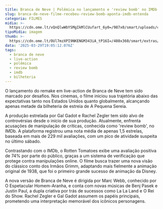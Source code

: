 ```yaml
---
title: Branca de Neve | Polêmica no lançamento e 'review bomb' no IMDb
slug: branca-de-neve-filme-recebeu-review-bomb-aponta-imdb-entenda
categoria: FILMES
midia: >-
  https://cdn.ome.lt/vQnQlwWbYSMgIkMlCUufart_6y0=/987x0/smart/uploads/conteudo/fotos/brancadenevevarianteatrizes_VFHRW72.jpg
tipoMidia: imagem
thumb: >-
  https://cdn.ome.lt/OUl7mzXPI9NKENGM343iA_tP16I=/480x360/smart/extras/conteudos/brancadenevevarianteatrizes_RC3HKt5.jpg
data: '2025-03-29T19:05:12.076Z'
tags:
  - branca de neve
  - live-action
  - polêmica
  - review bomb
  - imdb
  - bilheteria
---
```


O lançamento do remake em live-action de Branca de Neve tem sido marcado por desafios. Nos cinemas, o filme iniciou sua trajetória abaixo das expectativas tanto nos Estados Unidos quanto globalmente, alcançando apenas metade da bilheteria de estreia de A Pequena Sereia.

A produção estrelada por Gal Gadot e Rachel Zegler tem sido alvo de controvérsias desde o início de sua produção. Atualmente, enfrenta acusações de manipulação de críticas, conhecida como 'review bomb', no IMDb. A plataforma registrou uma nota média de apenas 1,5 estrelas, baseada em mais de 229 mil avaliações, com um pico de atividade suspeita no último sábado.

Contrastando com o IMDb, o Rotten Tomatoes exibe uma avaliação positiva de 74% por parte do público, graças a um sistema de verificação que protege contra manipulações online. O filme busca trazer uma nova visão do clássico conto dos Irmãos Grimm, adaptando mais fielmente a animação original de 1938, que foi o primeiro grande sucesso de animação da Disney.

A nova versão de Branca de Neve é dirigida por Marc Webb, conhecido por O Espetacular Homem-Aranha, e conta com novas músicas de Benj Pasek e Justin Paul, a dupla criativa por trás de sucessos como La La Land e O Rei do Show. Rachel Zegler e Gal Gadot assumem os papéis principais, prometendo uma interpretação memorável dos icônicos personagens.
